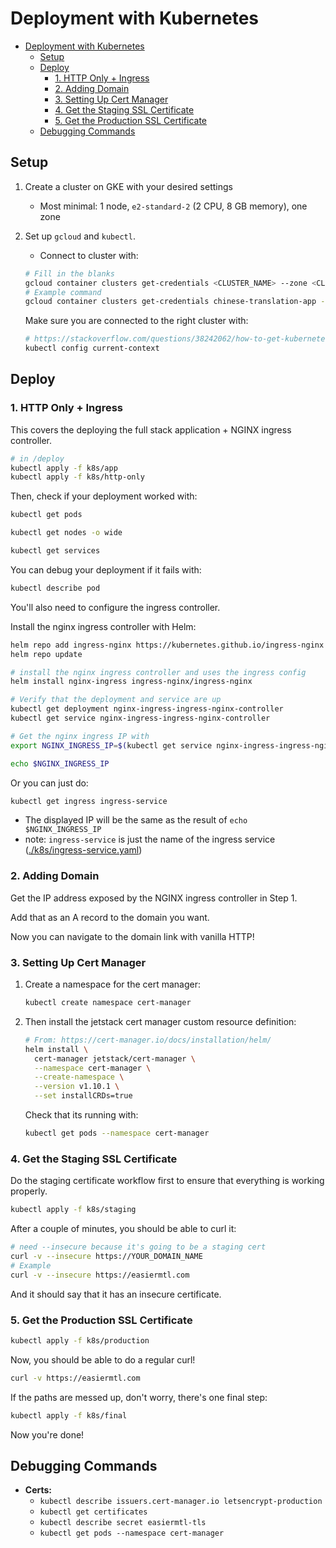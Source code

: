 # Deployment with Kubernetes

- [Deployment with Kubernetes](#deployment-with-kubernetes)
  - [Setup](#setup)
  - [Deploy](#deploy)
    - [1. HTTP Only + Ingress](#1-http-only--ingress)
    - [2. Adding Domain](#2-adding-domain)
    - [3. Setting Up Cert Manager](#3-setting-up-cert-manager)
    - [4. Get the Staging SSL Certificate](#4-get-the-staging-ssl-certificate)
    - [5. Get the Production SSL Certificate](#5-get-the-production-ssl-certificate)
  - [Debugging Commands](#debugging-commands)

## Setup

1. Create a cluster on GKE with your desired settings

   - Most minimal: 1 node, `e2-standard-2` (2 CPU, 8 GB memory), one zone

2. Set up `gcloud` and `kubectl`.

   - Connect to cluster with:

   ```bash
   # Fill in the blanks
   gcloud container clusters get-credentials <CLUSTER_NAME> --zone <CLUSTER_ZONE> --project <PROJECT_ID>
   # Example command
   gcloud container clusters get-credentials chinese-translation-app --zone us-south1-a --project prototyping-jxc1598
   ```

   Make sure you are connected to the right cluster with:

   ```bash
   # https://stackoverflow.com/questions/38242062/how-to-get-kubernetes-cluster-name-from-k8s-api
   kubectl config current-context
   ```

## Deploy

### 1. HTTP Only + Ingress

This covers the deploying the full stack application + NGINX ingress controller.

```bash
# in /deploy
kubectl apply -f k8s/app
kubectl apply -f k8s/http-only
```

Then, check if your deployment worked with:

```bash
kubectl get pods

kubectl get nodes -o wide

kubectl get services
```

You can debug your deployment if it fails with:

```bash
kubectl describe pod
```

You'll also need to configure the ingress controller.

Install the nginx ingress controller with Helm:

```bash
helm repo add ingress-nginx https://kubernetes.github.io/ingress-nginx
helm repo update

# install the nginx ingress controller and uses the ingress config
helm install nginx-ingress ingress-nginx/ingress-nginx

# Verify that the deployment and service are up
kubectl get deployment nginx-ingress-ingress-nginx-controller
kubectl get service nginx-ingress-ingress-nginx-controller

# Get the nginx ingress IP with
export NGINX_INGRESS_IP=$(kubectl get service nginx-ingress-ingress-nginx-controller -ojson | jq -r '.status.loadBalancer.ingress[].ip')

echo $NGINX_INGRESS_IP
```

Or you can just do:

```bash
kubectl get ingress ingress-service
```

- The displayed IP will be the same as the result of `echo $NGINX_INGRESS_IP`
- note: `ingress-service` is just the name of the ingress service ([./k8s/ingress-service.yaml](./k8s/ingress-service.yaml))

### 2. Adding Domain

Get the IP address exposed by the NGINX ingress controller in Step 1.

Add that as an A record to the domain you want.

Now you can navigate to the domain link with vanilla HTTP!

### 3. Setting Up Cert Manager

1. Create a namespace for the cert manager:

   ```bash
   kubectl create namespace cert-manager
   ```

2. Then install the jetstack cert manager custom resource definition:

   ```bash
   # From: https://cert-manager.io/docs/installation/helm/
   helm install \
     cert-manager jetstack/cert-manager \
     --namespace cert-manager \
     --create-namespace \
     --version v1.10.1 \
     --set installCRDs=true
   ```

   Check that its running with:

   ```bash
   kubectl get pods --namespace cert-manager
   ```

### 4. Get the Staging SSL Certificate

Do the staging certificate workflow first to ensure that everything is working properly.

```bash
kubectl apply -f k8s/staging
```

After a couple of minutes, you should be able to curl it:

```bash
# need --insecure because it's going to be a staging cert
curl -v --insecure https://YOUR_DOMAIN_NAME
# Example
curl -v --insecure https://easiermtl.com
```

And it should say that it has an insecure certificate.

### 5. Get the Production SSL Certificate

```bash
kubectl apply -f k8s/production
```

Now, you should be able to do a regular curl!

```bash
curl -v https://easiermtl.com
```

If the paths are messed up, don't worry, there's one final step:

```bash
kubectl apply -f k8s/final
```

Now you're done!

## Debugging Commands

- **Certs:**
  - `kubectl describe issuers.cert-manager.io letsencrypt-production`
  - `kubectl get certificates`
  - `kubectl describe secret easiermtl-tls`
  - `kubectl get pods --namespace cert-manager`
